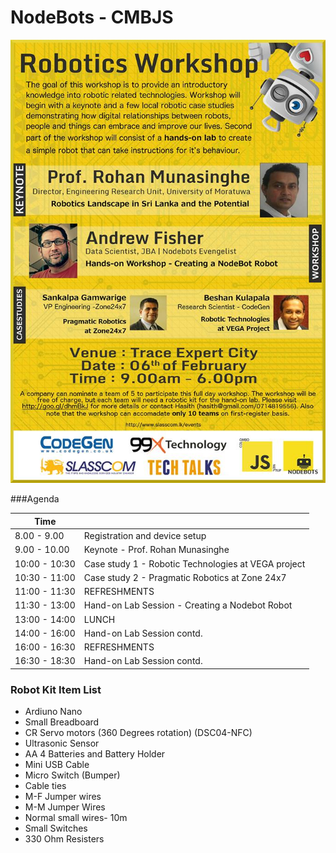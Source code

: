 # NodeBots - CMBJS


![Alt text](poster.jpg)


###Agenda

| Time          |                                                     |
|---------------|-----------------------------------------------------|
| 8.00 - 9.00   | Registration and device setup                       |
| 9.00 - 10.00  | Keynote - Prof. Rohan Munasinghe                    |
| 10:00 - 10:30 | Case study 1 - Robotic Technologies at VEGA project |
| 10:30 - 11:00 | Case study 2 - Pragmatic Robotics at Zone 24x7      |
| 11:00 - 11:30 | REFRESHMENTS                                        |
| 11:30 - 13:00 | Hand-on Lab Session - Creating a Nodebot Robot      |
| 13:00 - 14:00 | LUNCH                                               |
| 14:00 - 16:00 | Hand-on Lab Session contd.                          |
| 16:00 - 16:30 | REFRESHMENTS                                        |
| 16:30 - 18:30 | Hand-on Lab Session contd.                          |


### Robot Kit Item List

* Ardiuno Nano
* Small Breadboard
* CR Servo motors (360 Degrees rotation) (DSC04-NFC)
* Ultrasonic Sensor
* AA 4 Batteries and Battery Holder
* Mini USB Cable
* Micro Switch (Bumper)
* Cable ties
* M-F Jumper wires 
* M-M Jumper Wires 
* Normal small wires- 10m 
* Small Switches
* 330 Ohm Resisters





